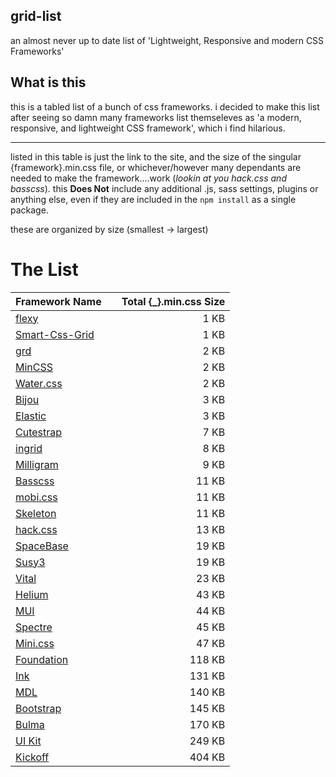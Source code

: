 ## grid-list
an almost never up to date list of 'Lightweight, Responsive and modern CSS Frameworks'

## What is this
this is a tabled list of a bunch of css frameworks. i decided to make this list after seeing so damn many frameworks list themseleves as 'a modern, responsive, and lightweight CSS framework', which i find hilarious.
___
listed in this table is just the link to the site, and the size of the singular {framework}.min.css file, or whichever/however many dependants are needed to make the framework....work (_lookin at you hack.css and basscss_). this **Does Not** include any additional .js, sass settings, plugins or anything else, even if they are included in the `npm install` as a single package.

these are organized by size (smallest -> largest)

# The List
| Framework Name  |   | Total {_}.min.css Size  |
|:--------------- |:---------------:| --------------:|
| [flexy](https://vladocar.github.io/flexy/) || 1 KB|
| [Smart-Css-Grid](https://vladocar.github.io/SMART-CSS-GRID/)|| 1 KB|
| [grd](https://1000ch.github.io/grd/)|| 2 KB|
| [MinCSS](http://mincss.com/)|| 2 KB|
| [Water.css](https://kognise.github.io/water.css/) || 2 KB|
| [Bijou](http://andhart.github.io/bijou/)|| 3 KB|
| [Elastic](https://github.com/azendal/elastic)|| 3 KB|
| [Cutestrap](https://www.cutestrap.com/)|| 7 KB|
| [ingrid](http://piira.se/projects/ingrid/)|| 8 KB|
| [Milligram](https://milligram.io/)|| 9 KB|
| [Basscss](http://basscss.com/)|| 11 KB|
| [mobi.css](http://getmobicss.com/)|| 11 KB |
| [Skeleton](http://getskeleton.com/)|| 11 KB|
| [hack.css](https://hackcss.egoist.moe/)|| 13 KB|
| [SpaceBase](http://spacebase.space150.com/)|| 19 KB|
| [Susy3](http://oddbird.net/susy/)|| 19 KB|
| [Vital](https://vitalcss.com/)|| 23 KB|
| [Helium](https://github.com/cbrauckmuller/helium)|| 43 KB|
| [MUI](https://www.muicss.com)|| 44 KB|
| [Spectre](https://picturepan2.github.io/spectre/)|| 45 KB|
| [Mini.css](https://minicss.org/)|| 47 KB|
| [Foundation](https://foundation.zurb.com/)|| 118 KB|
| [Ink](http://ink.sapo.pt/)|| 131 KB|
| [MDL](https://getmdl.io/)|| 140 KB|
| [Bootstrap](https://getbootstrap.com/)|| 145 KB|
| [Bulma](https://bulma.io/)|| 170 KB |
| [UI Kit](https://getuikit.com/)|| 249 KB|
| [Kickoff](http://trykickoff.com/)|| 404 KB|
